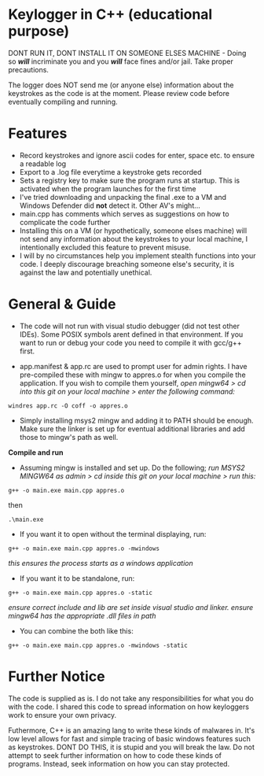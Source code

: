 # Keylogger in C++ (educational purpose)

DONT RUN IT, DONT INSTALL IT ON SOMEONE ELSES MACHINE - Doing so _**will**_ incriminate you and you _**will**_ face fines and/or jail. Take proper precautions.

The logger does NOT send me (or anyone else) information about the keystrokes as the code is at the moment. Please review code before eventually compiling and running.

# Features
- Record keystrokes and ignore ascii codes for enter, space etc. to ensure a readable log
- Export to a .log file everytime a keystroke gets recorded
- Sets a registry key to make sure the program runs at startup. This is activated when the program launches for the first time
- I've tried downloading and unpacking the final .exe to a VM and Windows Defender did **not** detect it. Other AV's might...
- main.cpp has comments which serves as suggestions on how to complicate the code further
- Installing this on a VM (or hypothetically, someone elses machine) will not send any information about the keystrokes to your local machine, I intentionally excluded this feature to prevent misuse.
- I will by no circumstances help you implement stealth functions into your code. I deeply discourage breaching someone else's security, it is against the law and potentially unethical.

# General & Guide
- The code will not run with visual studio debugger (did not test other IDEs). Some POSIX symbols arent defined in that environment. If you want to run or debug your code you need to compile it with gcc/g++ first.

- app.manifest & app.rc are used to prompt user for admin rights. I have pre-compiled these with mingw to appres.o for when you compile the application. If you wish to compile them yourself, _open mingw64 > cd into this git on your local machine > enter the following command:_
```
windres app.rc -O coff -o appres.o
```
- Simply installing msys2 mingw and adding it to PATH should be enough. Make sure the linker is set up for eventual additional libraries and add those to mingw's path as well.

**Compile and run**

- Assuming mingw is installed and set up. Do the following; _run MSYS2 MINGW64 as admin > cd inside this git on your local machine > run this:_
```
g++ -o main.exe main.cpp appres.o
```
then
```
.\main.exe
```
- If you want it to open without the terminal displaying, run:
```
g++ -o main.exe main.cpp appres.o -mwindows
```
_this ensures the process starts as a windows application_

- If you want it to be standalone, run:
```
g++ -o main.exe main.cpp appres.o -static
```
_ensure correct include and lib are set inside visual studio and linker. ensure mingw64 has the appropriate .dll files in path_

- You can combine the both like this:
```
g++ -o main.exe main.cpp appres.o -mwindows -static
```

# Further Notice
The code is supplied as is. I do not take any responsibilities for what you do with the code. I shared this code to spread information on how keyloggers work to ensure your own privacy. 

Futhermore, C++ is an amazing lang to write these kinds of malwares in. It's low level allows for fast and simple tracing of basic windows features such as keystrokes. DONT DO THIS, it is stupid and you will break the law. Do not attempt to seek further information on how to code these kinds of programs. Instead, seek information on how you can stay protected.
